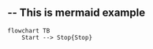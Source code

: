 --
This is mermaid example
--

```mermaid
flowchart TB
    Start --> Stop{Stop}
```

<!-- testing chore: -->
<!-- breaking change -->
<!-- update deps -->
<!-- ! breaking changes -->
